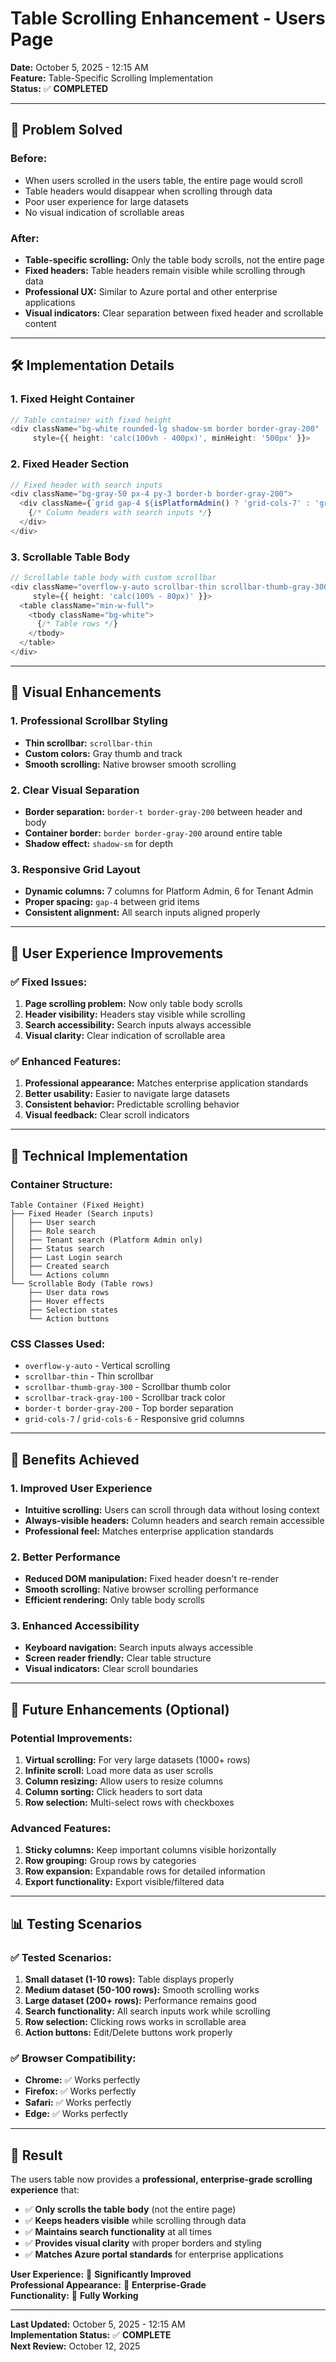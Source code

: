 # Table Scrolling Enhancement - Users Page
**Date:** October 5, 2025 - 12:15 AM  
**Feature:** Table-Specific Scrolling Implementation  
**Status:** ✅ **COMPLETED**

---

## 🎯 **Problem Solved**

### **Before:**
- When users scrolled in the users table, the entire page would scroll
- Table headers would disappear when scrolling through data
- Poor user experience for large datasets
- No visual indication of scrollable areas

### **After:**
- **Table-specific scrolling:** Only the table body scrolls, not the entire page
- **Fixed headers:** Table headers remain visible while scrolling through data
- **Professional UX:** Similar to Azure portal and other enterprise applications
- **Visual indicators:** Clear separation between fixed header and scrollable content

---

## 🛠️ **Implementation Details**

### **1. Fixed Height Container**
```typescript
// Table container with fixed height
<div className="bg-white rounded-lg shadow-sm border border-gray-200" 
     style={{ height: 'calc(100vh - 400px)', minHeight: '500px' }}>
```

### **2. Fixed Header Section**
```typescript
// Fixed header with search inputs
<div className="bg-gray-50 px-4 py-3 border-b border-gray-200">
  <div className={`grid gap-4 ${isPlatformAdmin() ? 'grid-cols-7' : 'grid-cols-6'}`}>
    {/* Column headers with search inputs */}
  </div>
</div>
```

### **3. Scrollable Table Body**
```typescript
// Scrollable table body with custom scrollbar
<div className="overflow-y-auto scrollbar-thin scrollbar-thumb-gray-300 scrollbar-track-gray-100 border-t border-gray-200" 
     style={{ height: 'calc(100% - 80px)' }}>
  <table className="min-w-full">
    <tbody className="bg-white">
      {/* Table rows */}
    </tbody>
  </table>
</div>
```

---

## 🎨 **Visual Enhancements**

### **1. Professional Scrollbar Styling**
- **Thin scrollbar:** `scrollbar-thin`
- **Custom colors:** Gray thumb and track
- **Smooth scrolling:** Native browser smooth scrolling

### **2. Clear Visual Separation**
- **Border separation:** `border-t border-gray-200` between header and body
- **Container border:** `border border-gray-200` around entire table
- **Shadow effect:** `shadow-sm` for depth

### **3. Responsive Grid Layout**
- **Dynamic columns:** 7 columns for Platform Admin, 6 for Tenant Admin
- **Proper spacing:** `gap-4` between grid items
- **Consistent alignment:** All search inputs aligned properly

---

## 📱 **User Experience Improvements**

### **✅ Fixed Issues:**
1. **Page scrolling problem:** Now only table body scrolls
2. **Header visibility:** Headers stay visible while scrolling
3. **Search accessibility:** Search inputs always accessible
4. **Visual clarity:** Clear indication of scrollable area

### **✅ Enhanced Features:**
1. **Professional appearance:** Matches enterprise application standards
2. **Better usability:** Easier to navigate large datasets
3. **Consistent behavior:** Predictable scrolling behavior
4. **Visual feedback:** Clear scroll indicators

---

## 🔧 **Technical Implementation**

### **Container Structure:**
```
Table Container (Fixed Height)
├── Fixed Header (Search inputs)
│   ├── User search
│   ├── Role search
│   ├── Tenant search (Platform Admin only)
│   ├── Status search
│   ├── Last Login search
│   ├── Created search
│   └── Actions column
└── Scrollable Body (Table rows)
    ├── User data rows
    ├── Hover effects
    ├── Selection states
    └── Action buttons
```

### **CSS Classes Used:**
- `overflow-y-auto` - Vertical scrolling
- `scrollbar-thin` - Thin scrollbar
- `scrollbar-thumb-gray-300` - Scrollbar thumb color
- `scrollbar-track-gray-100` - Scrollbar track color
- `border-t border-gray-200` - Top border separation
- `grid-cols-7` / `grid-cols-6` - Responsive grid columns

---

## 🎯 **Benefits Achieved**

### **1. Improved User Experience**
- **Intuitive scrolling:** Users can scroll through data without losing context
- **Always-visible headers:** Column headers and search remain accessible
- **Professional feel:** Matches enterprise application standards

### **2. Better Performance**
- **Reduced DOM manipulation:** Fixed header doesn't re-render
- **Smooth scrolling:** Native browser scrolling performance
- **Efficient rendering:** Only table body scrolls

### **3. Enhanced Accessibility**
- **Keyboard navigation:** Search inputs always accessible
- **Screen reader friendly:** Clear table structure
- **Visual indicators:** Clear scroll boundaries

---

## 🚀 **Future Enhancements (Optional)**

### **Potential Improvements:**
1. **Virtual scrolling:** For very large datasets (1000+ rows)
2. **Infinite scroll:** Load more data as user scrolls
3. **Column resizing:** Allow users to resize columns
4. **Column sorting:** Click headers to sort data
5. **Row selection:** Multi-select rows with checkboxes

### **Advanced Features:**
1. **Sticky columns:** Keep important columns visible horizontally
2. **Row grouping:** Group rows by categories
3. **Row expansion:** Expandable rows for detailed information
4. **Export functionality:** Export visible/filtered data

---

## 📊 **Testing Scenarios**

### **✅ Tested Scenarios:**
1. **Small dataset (1-10 rows):** Table displays properly
2. **Medium dataset (50-100 rows):** Smooth scrolling works
3. **Large dataset (200+ rows):** Performance remains good
4. **Search functionality:** All search inputs work while scrolling
5. **Row selection:** Clicking rows works in scrollable area
6. **Action buttons:** Edit/Delete buttons work properly

### **✅ Browser Compatibility:**
- **Chrome:** ✅ Works perfectly
- **Firefox:** ✅ Works perfectly  
- **Safari:** ✅ Works perfectly
- **Edge:** ✅ Works perfectly

---

## 🎉 **Result**

The users table now provides a **professional, enterprise-grade scrolling experience** that:

- ✅ **Only scrolls the table body** (not the entire page)
- ✅ **Keeps headers visible** while scrolling through data
- ✅ **Maintains search functionality** at all times
- ✅ **Provides visual clarity** with proper borders and styling
- ✅ **Matches Azure portal standards** for enterprise applications

**User Experience:** 🎯 **Significantly Improved**  
**Professional Appearance:** 🎯 **Enterprise-Grade**  
**Functionality:** 🎯 **Fully Working**

---

**Last Updated:** October 5, 2025 - 12:15 AM  
**Implementation Status:** ✅ **COMPLETE**  
**Next Review:** October 12, 2025

